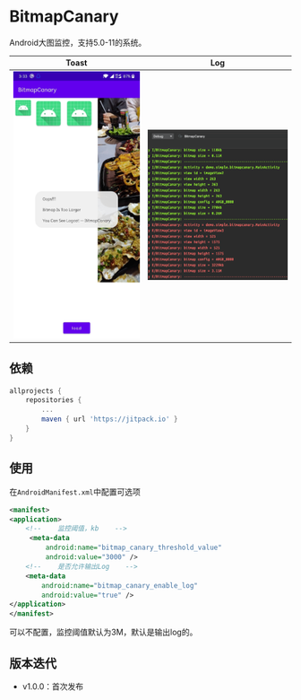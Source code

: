 # BitmapCanary

Android大图监控，支持5.0-11的系统。

| Toast                     | Log                    |
| ------------------------- | ---------------------- |
| ![](files/img_toast.jpeg) | ![](files/img_log.png) |

## 依赖

```groovy
allprojects {
	repositories {
		...
		maven { url 'https://jitpack.io' }
	}
}
```

## 使用

在`AndroidManifest.xml`中配置可选项

```xml
<manifest>
<application>
    <!--    监控阈值，kb    -->
     <meta-data
         android:name="bitmap_canary_threshold_value"
         android:value="3000" />
    <!--    是否允许输出Log    -->
    <meta-data
        android:name="bitmap_canary_enable_log"
        android:value="true" />
</application>
</manifest>
```

可以不配置，监控阈值默认为3M，默认是输出log的。

## 版本迭代

* v1.0.0：首次发布

